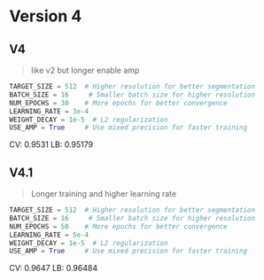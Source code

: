 # Version 4
## V4
> like v2 but longer enable amp

```py
TARGET_SIZE = 512  # Higher resolution for better segmentation
BATCH_SIZE = 16     # Smaller batch size for higher resolution
NUM_EPOCHS = 30    # More epochs for better convergence
LEARNING_RATE = 3e-4
WEIGHT_DECAY = 1e-5  # L2 regularization
USE_AMP = True     # Use mixed precision for faster training
```

CV: 0.9531
LB: 0.95179

## V4.1
> Longer training and higher learning rate

```py
TARGET_SIZE = 512  # Higher resolution for better segmentation
BATCH_SIZE = 16     # Smaller batch size for higher resolution
NUM_EPOCHS = 50    # More epochs for better convergence
LEARNING_RATE = 5e-4
WEIGHT_DECAY = 1e-5  # L2 regularization
USE_AMP = True     # Use mixed precision for faster training
```

CV: 0.9647
LB: 0.96484
